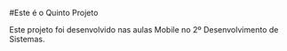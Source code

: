 #Este é o Quinto Projeto

Este projeto foi desenvolvido nas aulas Mobile no 2º Desenvolvimento de Sistemas.